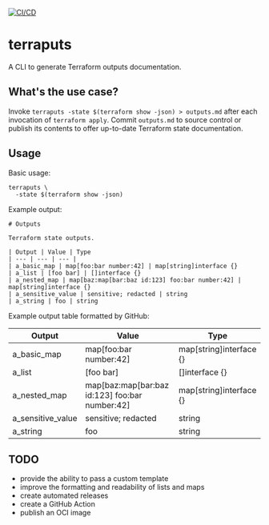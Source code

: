 [![CI/CD](https://github.com/mdb/terraputs/actions/workflows/main.yml/badge.svg)](https://github.com/mdb/terraputs/actions/workflows/main.yml)

# terraputs

A CLI to generate Terraform outputs documentation.

## What's the use case?

Invoke `terraputs -state $(terraform show -json) > outputs.md` after each invocation of `terraform apply`. Commit `outputs.md` to source control or publish its contents to offer up-to-date Terraform state documentation.

## Usage

Basic usage:

```
terraputs \
  -state $(terraform show -json)
```

Example output:

```
# Outputs

Terraform state outputs.

| Output | Value | Type
| --- | --- | --- |
| a_basic_map | map[foo:bar number:42] | map[string]interface {}
| a_list | [foo bar] | []interface {}
| a_nested_map | map[baz:map[bar:baz id:123] foo:bar number:42] | map[string]interface {}
| a_sensitive_value | sensitive; redacted | string
| a_string | foo | string
```

Example output table formatted by GitHub:

| Output | Value | Type
| --- | --- | --- |
| a_basic_map | map[foo:bar number:42] | map[string]interface {}
| a_list | [foo bar] | []interface {}
| a_nested_map | map[baz:map[bar:baz id:123] foo:bar number:42] | map[string]interface {}
| a_sensitive_value | sensitive; redacted | string
| a_string | foo | string

## TODO

* provide the ability to pass a custom template
* improve the formatting and readability of lists and maps
* create automated releases
* create a GitHub Action
* publish an OCI image
